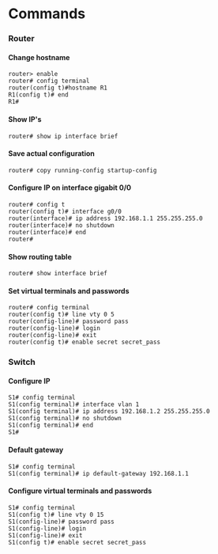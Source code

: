 Commands
=====
### Router
#### Change hostname
```cisco
router> enable
router# config terminal
router(config t)#hostname R1
R1(config t)# end
R1#
```

#### Show IP's
```cisco
router# show ip interface brief
```

#### Save actual configuration
```cisco
router# copy running-config startup-config
```

#### Configure IP on interface gigabit 0/0
```cisco
router# config t
router(config t)# interface g0/0
router(interface)# ip address 192.168.1.1 255.255.255.0
router(interface)# no shutdown
router(interface)# end
router#
```

#### Show routing table
```cisco
router# show interface brief
```

#### Set virtual terminals and passwords
```cisco
router# config terminal
router(config t)# line vty 0 5
router(config-line)# password pass
router(config-line)# login
router(config-line)# exit
router(config t)# enable secret secret_pass
```

### Switch
#### Configure IP
```cisco
S1# config terminal
S1(config terminal)# interface vlan 1
S1(config terminal)# ip address 192.168.1.2 255.255.255.0
S1(config terminal)# no shutdown
S1(config terminal)# end
S1#
```

#### Default gateway
```cisco
S1# config terminal
S1(config terminal)# ip default-gateway 192.168.1.1
```

#### Configure virtual terminals and passwords
```cisco
S1# config terminal
S1(config t)# line vty 0 15
S1(config-line)# password pass
S1(config-line)# login
S1(config-line)# exit
S1(config t)# enable secret secret_pass
```
